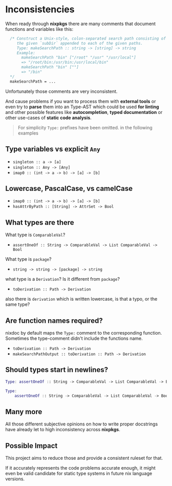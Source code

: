 # Inconsistencies

When ready through **nixpkgs** there are many comments that document functions and variables like this:

```nix
  /* Construct a Unix-style, colon-separated search path consisting of
     the given `subDir` appended to each of the given paths.
     Type: makeSearchPath :: string -> [string] -> string
     Example:
       makeSearchPath "bin" ["/root" "/usr" "/usr/local"]
       => "/root/bin:/usr/bin:/usr/local/bin"
       makeSearchPath "bin" [""]
       => "/bin"
  */
  makeSearchPath = ...
```

Unfortunately those comments are very inconsistent.

And cause problems if you want to process them with **external tools** or even try to **parse**
them into an Type-AST which could be used **for linting** and other possible features like
**autocompletion**, **typed documentation** or other use-cases of **static code analysis**.

> For simplicity `Type:` prefixes have been omitted. in the following examples

## Type variables vs explicit `Any`

- `singleton :: a -> [a]`
- `singleton :: Any -> [Any]`
- `imap0 :: (int -> a -> b) -> [a] -> [b]`

## Lowercase, PascalCase, vs camelCase

- `imap0 :: (int -> a -> b) -> [a] -> [b]`
- `hasAttrByPath :: [String] -> AttrSet -> Bool`

## What types are there

What type is `ComparableVal`?

- `assertOneOf :: String -> ComparableVal -> List ComparableVal -> Bool`

What type is `package`?

- `string -> string -> [package] -> string`

what type is a `Derivation`?
Is it different from `package`?

- `toDerivation :: Path -> Derivation`

also there is `derivation` which is written lowercase, is that a typo, or the same type?

## Are function names required?

nixdoc by default maps the `Type:` comment to the corresponding function.
Sometimes the type-comment didn't include the functions name.

- `toDerivation :: Path -> Derivation`
- `makeSearchPathOutput :: toDerivation :: Path -> Derivation`

## Should types start in newlines?

```nix
Type: assertOneOf :: String -> ComparableVal -> List ComparableVal -> Bool
```

```nix
Type:
    assertOneOf :: String -> ComparableVal -> List ComparableVal -> Bool
```

## Many more

All those different subjective opinions on how to write proper docstrings have already let to high inconsistency across **nixpkgs**.

## Possible Impact

This project aims to reduce those and provide a consistent ruleset for that.

If it accurately represents the code problems accurate enough,
it might even be valid candidate for static type systems in future nix language versions.
